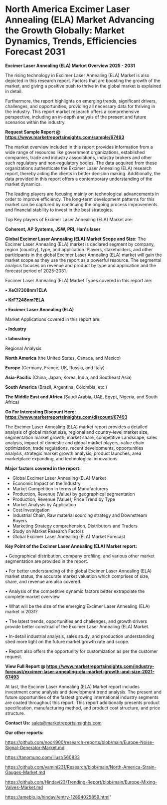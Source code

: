 # North America Excimer Laser Annealing (ELA) Market Advancing the Growth Globally: Market Dynamics, Trends, Efficiencies Forecast 2031

<Strong> Excimer Laser Annealing (ELA) Market Overview 2025 - 2031</strong>

The rising technology in Excimer Laser Annealing (ELA) Market is also depicted in this research report. Factors that are boosting the growth of the market, and giving a positive push to thrive in the global market is explained in detail.

Furthermore, the report highlights on emerging trends, significant drivers, challenges, and opportunities, providing all necessary data for thriving in the industry. This report market research offers a comprehensive perspective, including an in-depth analysis of the present and future scenarios within the industry.

<strong>Request Sample Report @ <a href=https://www.marketreportsinsights.com/sample/67493>https://www.marketreportsinsights.com/sample/67493</a></strong>

The market overview included in this report provides information from a wide range of resources like government organizations, established companies, trade and industry associations, industry brokers and other such regulatory and non-regulatory bodies. The data acquired from these organizations authenticate the Excimer Laser Annealing (ELA) research report, thereby aiding the clients in better decision making. Additionally, the data provided in this report offers a contemporary understanding of the market dynamics.

The leading players are focusing mainly on technological advancements in order to improve efficiency. The long-term development patterns for this market can be captured by continuing the ongoing process improvements and financial stability to invest in the best strategies.

Top Key players of Excimer Laser Annealing (ELA) Market are:

<strong>Coherent, AP Systems, JSW, PRI, Han&#39;s laser</strong>

<strong><b>Global Excimer Laser Annealing (ELA) Market Scope and Size:</b></strong>
The Excimer Laser Annealing (ELA) market is declared segment by company, region (country), type, and application. Players, stakeholders, and other participants in the global Excimer Laser Annealing (ELA) market will gain the market scope as they use the report as a powerful resource. The segmental analysis focuses on revenue and product by type and application and the forecast period of 2025-2031.

Excimer Laser Annealing (ELA) Market Types covered in this report are:

<strong>• XeCl?308nm?ELA

• KrF?248nm?ELA

• Excimer Laser Annealing (ELA)</strong>

Market Applications covered in this report are:

<strong>• Industry

• laboratory</strong> 

Regional Analysis

<strong>North America</strong> (the United States, Canada, and Mexico)

<strong>Europe</strong> (Germany, France, UK, Russia, and Italy)

<strong>Asia-Pacific</strong> (China, Japan, Korea, India, and Southeast Asia)

<strong>South America</strong> (Brazil, Argentina, Colombia, etc.)

<strong>The Middle East and Africa</strong> (Saudi Arabia, UAE, Egypt, Nigeria, and South Africa)

<strong>Go For Interesting Discount Here: <a href=https://www.marketreportsinsights.com/discount/67493>https://www.marketreportsinsights.com/discount/67493</a></strong>

The Excimer Laser Annealing (ELA) market report provides a detailed analysis of global market size, regional and country-level market size, segmentation market growth, market share, competitive Landscape, sales analysis, impact of domestic and global market players, value chain optimization, trade regulations, recent developments, opportunities analysis, strategic market growth analysis, product launches, area marketplace expanding, and technological innovations.

<strong><b>Major factors covered in the report:</b></strong>
<ul>
  <li>Global Excimer Laser Annealing (ELA) Market </li>
  <li>Economic Impact on the Industry</li>
  <li>Market Competition in terms of Manufacturers</li>
  <li>Production, Revenue (Value) by geographical segmentation</li>
  <li>Production, Revenue (Value), Price Trend by Type</li>
  <li>Market Analysis by Application</li>
  <li>Cost Investigation</li>
  <li>Industrial Chain, Raw material sourcing strategy and Downstream Buyers</li>
  <li>Marketing Strategy comprehension, Distributors and Traders</li>
  <li>Study on Market Research Factors</li>
  <li>Global Excimer Laser Annealing (ELA) Market Forecast</li>
</ul>

<strong><b>Key Point of the Excimer Laser Annealing (ELA) Market report:</b></strong>

• Geographical distribution, company profiling, and various other market segmentation are provided in the report.

• For better understanding of the global Excimer Laser Annealing (ELA) market status, the accurate market valuation which comprises of size, share, and revenue are also covered.

• Analysis of the competitive dynamic factors better extrapolate the complete market overview

• What will be the size of the emerging Excimer Laser Annealing (ELA) market in 2031?

• The latest trends, opportunities and challenges, and growth drivers provide better construal of the Excimer Laser Annealing (ELA) Market.

• In-detail industrial analysis, sales study, and production understanding shed more light on the future market growth rate and scope.

• Report also offers the opportunity for customization as per the customer request.

<strong><b>View Full Report @ <a href=https://www.marketreportsinsights.com/industry-forecast/excimer-laser-annealing-ela-market-growth-and-size-2021-67493>https://www.marketreportsinsights.com/industry-forecast/excimer-laser-annealing-ela-market-growth-and-size-2021-67493</a></b></strong>


At last, the Excimer Laser Annealing (ELA) Market report includes investment come analysis and development trend analysis. The present and future opportunities of the fastest growing international industry segments are coated throughout this report. This report additionally presents product specification, manufacturing method, and product cost structure, and price structure.

<strong>Contact Us:</strong>
sales@marketreportsinsights.com

<strong>Our other reports:</strong>

<a href=https://github.com/noori900/research-reports/blob/main/Europe-Noise-Signal-Generator-Market.md>https://github.com/noori900/research-reports/blob/main/Europe-Noise-Signal-Generator-Market.md</a>

<a href=https://tanomuno.com/illust/560833>https://tanomuno.com/illust/560833</a>

<a href=https://github.com/yamini231/Research/blob/main/North-America-Strain-Gauges-Market.md>https://github.com/yamini231/Research/blob/main/North-America-Strain-Gauges-Market.md</a>

<a href=https://github.com/Hindavi23/Trending-Report/blob/main/Europe-Mixing-Valves-Market.md>https://github.com/Hindavi23/Trending-Report/blob/main/Europe-Mixing-Valves-Market.md</a>

<a href=https://ameblo.jp/hindavi/entry-12894025859.html>https://ameblo.jp/hindavi/entry-12894025859.html</a>"
